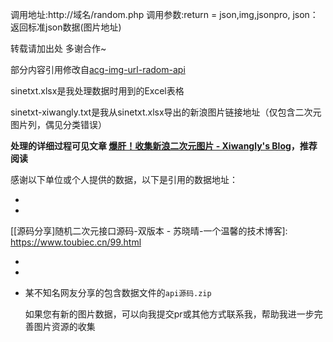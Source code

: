 调用地址:http://域名/random.php 调用参数:return = json,img,jsonpro,  json：返回标准json数据(图片地址)

转载请加出处 多谢合作~

部分内容引用修改自[acg-img-url-radom-api](https://github.com/tleba/acg-img-url-radom-api)

sinetxt.xlsx是我处理数据时用到的Excel表格

sinetxt-xiwangly.txt是我从sinetxt.xlsx导出的新浪图片链接地址（仅包含二次元图片列，偶见分类错误）

**处理的详细过程可见文章 [爆肝！收集新浪二次元图片 - Xiwangly's Blog](https://www.xiwangly.top/%e7%88%86%e8%82%9d%ef%bc%81%e6%94%b6%e9%9b%86%e6%96%b0%e6%b5%aa%e4%ba%8c%e6%ac%a1%e5%85%83%e5%9b%be%e7%89%87.html)，推荐阅读**

感谢以下单位或个人提供的数据，以下是引用的数据地址：

- [动漫星空API官网 - 免费提供API服务]: https://api.dongmanxingkong.com/

- 

  [[源码分享\]随机二次元接口源码-双版本 - 苏晓晴-一个温馨的技术博客]: https://www.toubiec.cn/99.html

- [随机二次元图片API-樱花]: https://www.dmoe.cc/sinetxt.txt

- [天合API]: https://api.ococn.cn/sinetxt.txt

  

- 某不知名网友分享的包含数据文件的`api源码.zip`

  如果您有新的图片数据，可以向我提交pr或其他方式联系我，帮助我进一步完善图片资源的收集